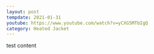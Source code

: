 ```yaml
---
layout: post
tempdate: 2021-01-31
youtube: https://www.youtube.com/watch?v=yCXG5MTbIgQ
category: Heated Jacket
---
```

test content